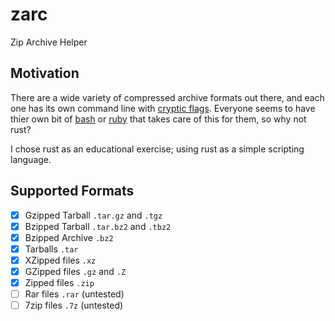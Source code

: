 # zarc
Zip Archive Helper

## Motivation
There are a wide variety of compressed archive formats out there, and each one
has its own command line with [cryptic flags](https://xkcd.com/1168/).
Everyone seems to have thier own bit of
[bash](https://blog.logentries.com/2012/12/how-to-extract-any-archive/)
or [ruby](https://gist.github.com/martinus/2226) that takes care of
this for them, so why not rust?

I chose rust as an educational exercise; using rust as a simple scripting language.

## Supported Formats
- [x] Gzipped Tarball `.tar.gz` and `.tgz`
- [x] Bzipped Tarball `.tar.bz2` and `.tbz2`
- [x] Bzipped Archive `.bz2`
- [x] Tarballs `.tar`
- [x] XZipped files `.xz`
- [x] GZipped files `.gz` and `.Z`
- [x] Zipped files `.zip`
- [ ] Rar files `.rar` (untested)
- [ ] 7zip files `.7z` (untested)
